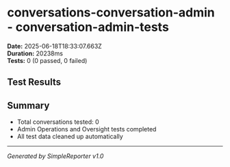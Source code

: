 # conversations-conversation-admin - conversation-admin-tests

**Date:** 2025-06-18T18:33:07.663Z  
**Duration:** 20238ms  
**Tests:** 0 (0 passed, 0 failed)

## Test Results



## Summary

- Total conversations tested: 0
- Admin Operations and Oversight tests completed
- All test data cleaned up automatically

---
*Generated by SimpleReporter v1.0*
